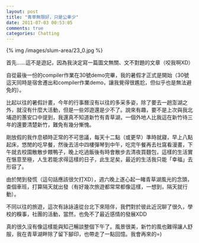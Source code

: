 ```yaml
---
layout: post
title: "青草無限好，只是公車少"
date: 2011-07-03 00:53:05
comments: true
categories: Chatting
---
```

<p>{% img /images/slum-area/23_0.jpg %}</p><p>首先&hellip;&hellip;這不是遊記，因為我決定寫一篇圖文無關、文不對題的文章（咬我啊XD）</p><p>自從最後一份的compiler作業在30號demo完畢，我的暑假才正式是開始（30號這天同時是宿舍遷出和compiler作業demo，讓我覺得很尷尬，但似乎也是無法避免的）。</p><p>比起以往的暑假計畫，今年的行事曆沒有以往的多采多姿，除了要去一趟澎湖之外，就沒有什麼大活動，但是一些郊遊還是少不了。說來有趣，要不是上次與我北埔遊的蕙安口中提到，我還真不知道新竹有青草湖，一個外地人比我這在新竹待三年的還要清楚新竹，難免有幾分慚愧。</p><p>剛放假的我作息頓時正常的不可思議，每天十二點（或更早）準時就寢，早上八點起床，悠閒的吃早餐，然後去活中四樓彈琴到中午，吃完午餐再去社窩看漫畫，下午就去校園散散步餵鴨子，晚上吃過飯後有時會散步去清夜買麵包，這樣的生活實在愜意至極，人生若能求得這樣的日子，此生足矣，最近的生活我只能「幸福」去形容了。</p><p>由於閒到發慌（這句話應該很欠打XD），週六晚上遂心起一睹青草湖風光的念頭，查個車班，打算隔天就出發（有好幾次旅遊都常常都像這樣，一想到，隔天就行動）。</p><p>不同以往的旅遊，這次有詠詠遠從台北下來陪伴，我們對於彼此近況聊了很久，學校的糗事，社團的活動，當然，也免不了最近感情的發展XDD</p><p>真的很久沒有像這樣能與知己暢談整個下午了。風景很美，新竹的風也難得讓人舒服，我在青草湖畔除了留下腳印，也帶走了一點回憶。我會再來的=)</p>
